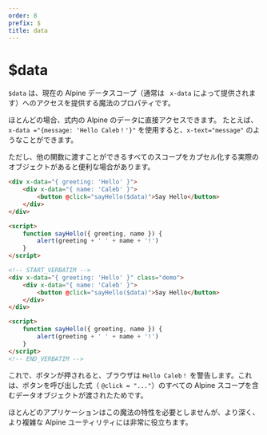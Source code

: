 ```yaml
---
order: 8
prefix: $
title: data
---
```


# $data

<!-- `$data` is a magic property that gives you access to the current Alpine data scope (generally provided by `x-data`). -->

<!-- Most of the time, you can just access Alpine data within expressions directly. for example `x-data="{ message: 'Hello Caleb!' }"` will allow you to do things like `x-text="message"`. -->

<!-- However, sometimes it is helpful to have an actual object that encapsulates all scope that you can pass around to other functions: -->

`$data` は、現在の Alpine データスコープ（通常は ` x-data` によって提供されます）へのアクセスを提供する魔法のプロパティです。

ほとんどの場合、式内の Alpine のデータに直接アクセスできます。 たとえば、`x-data ="{message: 'Hello Caleb！'}"` を使用すると、`x-text="message"` のようなことができます。

ただし、他の関数に渡すことができるすべてのスコープをカプセル化する実際のオブジェクトがあると便利な場合があります。

```html
<div x-data="{ greeting: 'Hello' }">
    <div x-data="{ name: 'Caleb' }">
        <button @click="sayHello($data)">Say Hello</button>
    </div>
</div>

<script>
    function sayHello({ greeting, name }) {
        alert(greeting + ' ' + name + '!')
    }
</script>
```

```html
<!-- START_VERBATIM -->
<div x-data="{ greeting: 'Hello' }" class="demo">
    <div x-data="{ name: 'Caleb' }">
        <button @click="sayHello($data)">Say Hello</button>
    </div>
</div>

<script>
    function sayHello({ greeting, name }) {
        alert(greeting + ' ' + name + '!')
    }
</script>
<!-- END_VERBATIM -->
```

<!-- Now when the button is pressed, the browser will alert `Hello Caleb!` because it was passed a data object that contained all the Alpine scope of the expression that called it (`@click="..."`). -->

<!-- Most applications won't need this magic property, but it can be very helpful for deeper, more complicated Alpine utilities. -->

これで、ボタンが押されると、ブラウザは `Hello Caleb！` を警告します。これは、ボタンを呼び出した式（ `@click = "..."`）のすべての Alpine スコープを含むデータオブジェクトが渡されたためです。

ほとんどのアプリケーションはこの魔法の特性を必要としませんが、より深く、より複雑な Alpine ユーティリティには非常に役立ちます。
